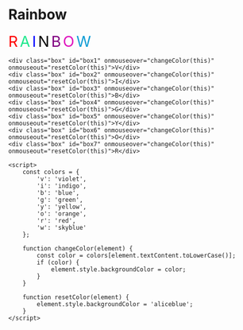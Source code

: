 # Rainbow
<!DOCTYPE html>
<html lang="en">
<head>
    <meta charset="UTF-8">
    <meta name="viewport" content="width=device-width, initial-scale=1.0">
    <title>Document</title>
    <style>
        .box {
            width: 100%;
            height: 40px;
            background-color: aliceblue;
            border: 1px solid black;
        }
    </style>
</head>
<body>
    <span style="font-size: 30px; color: red;">R</span>
    <span style="font-size: 30px; color: rgb(30, 232, 141);">A</span>
    <span style="font-size: 30px; color: blue;">I</span>
    <span style="font-size: 30px; color: black;">N</span>
    <span style="font-size: 30px; color: purple;">B</span>
    <span style="font-size: 30px; color: #df11bd;">O</span>
    <span style="font-size: 30px; color: rgb(16, 157, 213);">W</span>


    <div class="box" id="box1" onmouseover="changeColor(this)" onmouseout="resetColor(this)">V</div>
    <div class="box" id="box2" onmouseover="changeColor(this)" onmouseout="resetColor(this)">I</div>
    <div class="box" id="box3" onmouseover="changeColor(this)" onmouseout="resetColor(this)">B</div>
    <div class="box" id="box4" onmouseover="changeColor(this)" onmouseout="resetColor(this)">G</div>
    <div class="box" id="box5" onmouseover="changeColor(this)" onmouseout="resetColor(this)">Y</div>
    <div class="box" id="box6" onmouseover="changeColor(this)" onmouseout="resetColor(this)">O</div>
    <div class="box" id="box7" onmouseover="changeColor(this)" onmouseout="resetColor(this)">R</div>

    <script>
        const colors = {
            'v': 'violet',
            'i': 'indigo',
            'b': 'blue',
            'g': 'green',
            'y': 'yellow',
            'o': 'orange',
            'r': 'red',
            'w': 'skyblue'
        };

        function changeColor(element) {
            const color = colors[element.textContent.toLowerCase()];
            if (color) {
                element.style.backgroundColor = color;
            }
        }

        function resetColor(element) {
            element.style.backgroundColor = 'aliceblue';
        }
    </script>
</body>
</html>




